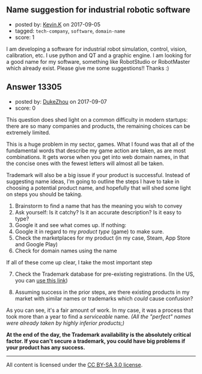 ## Name suggestion for industrial robotic software

- posted by: [Kevin.K](https://stackexchange.com/users/11698894/kevin-k) on 2017-09-05
- tagged: `tech-company`, `software`, `domain-name`
- score: 1

I am developing a software for industrial robot simulation, control, vision, calibration, etc. I use python and QT and a graphic engine. I am looking for a good name for my software, something like RobotStudio or RobotMaster which already exist. Please give me some suggestions!! Thanks :)


## Answer 13305

- posted by: [DukeZhou](https://stackexchange.com/users/4146639/dukezhou) on 2017-09-07
- score: 0

<p>This question does shed light on a common difficulty in modern startups: there are so many companies and products, the remaining choices can be extremely limited.  </p>

<p>This is a huge problem in my sector, games. What I found was that all of the fundamental words that describe my game action are taken, as are most combinations.  It gets worse when you get into web domain names, in that the concise ones with the fewest letters will almost all be taken.</p>

<p>Trademark will also be a big issue if your product is successful.  Instead of suggesting name ideas, I'm going to outline the steps I have to take in choosing a potential product name, and hopefully that will shed some light on steps you should be taking.</p>

<ol>
<li>Brainstorm to find a name that has the meaning you wish to convey</li>
<li>Ask yourself: Is it catchy? Is it an accurate description?  Is it easy to type?</li>
<li>Google it and see what comes up.  If nothing: </li>
<li>Google it in regard to my <em>product type</em> (game) to make sure. </li>
<li>Check the marketplaces for my product (in my case, Steam, App Store and Google Play)</li>
<li>Check for domain names using the name</li>
</ol>

<p>If all of these come up clear, I take the most important step</p>

<ol start="7">
<li><p>Check the Trademark database for pre-existing registrations.  (In the US, you can <a href="https://www.uspto.gov/trademarks-application-process/search-trademark-database" rel="nofollow noreferrer">use this link</a>)</p></li>
<li><p>Assuming success in the prior steps, are there existing products in my market with similar names or trademarks which <em>could</em> cause confusion?</p></li>
</ol>

<p>As you can see, it's a fair amount of work. In my case, it was a process that took more than a year to find a <em>serviceable</em> name.  <em>(All the "perfect" names were already taken by highly inferior products;)</em></p>

<p><strong>At the end of the day, the Trademark availability is the absolutely critical factor.  If you can't secure a trademark, you could have big problems if your product has any success.</strong></p>




---

All content is licensed under the [CC BY-SA 3.0 license](https://creativecommons.org/licenses/by-sa/3.0/).
